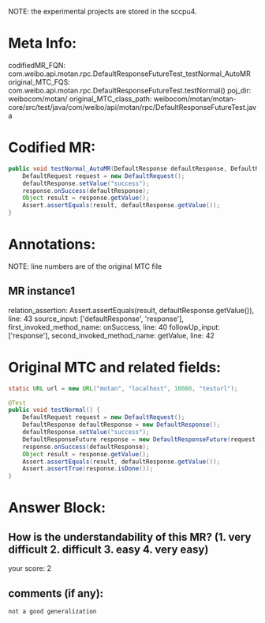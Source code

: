 NOTE: the experimental projects are stored in the sccpu4.

# Meta Info:
codifiedMR_FQN:
com.weibo.api.motan.rpc.DefaultResponseFutureTest_testNormal_AutoMR
original_MTC_FQS:
com.weibo.api.motan.rpc.DefaultResponseFutureTest.testNormal()
poj_dir:
weibocom/motan/
original_MTC_class_path:
weibocom/motan/motan-core/src/test/java/com/weibo/api/motan/rpc/DefaultResponseFutureTest.java

# Codified MR:
```java
public void testNormal_AutoMR(DefaultResponse defaultResponse, DefaultResponseFuture response) {
    DefaultRequest request = new DefaultRequest();
    defaultResponse.setValue("success");
    response.onSuccess(defaultResponse);
    Object result = response.getValue();
    Assert.assertEquals(result, defaultResponse.getValue());
}
```

# Annotations:
NOTE: line numbers are of the original MTC file
## MR instance1
relation_assertion: Assert.assertEquals(result, defaultResponse.getValue()), line: 43 
source_input: ['defaultResponse', 'response'], first_invoked_method_name: onSuccess, line: 40 
followUp_input: ['response'], second_invoked_method_name: getValue, line: 42 


# Original MTC and related fields:
```java
static URL url = new URL("motan", "localhost", 18080, "testurl");

@Test
public void testNormal() {
    DefaultRequest request = new DefaultRequest();
    DefaultResponse defaultResponse = new DefaultResponse();
    defaultResponse.setValue("success");
    DefaultResponseFuture response = new DefaultResponseFuture(request, 100, url);
    response.onSuccess(defaultResponse);
    Object result = response.getValue();
    Assert.assertEquals(result, defaultResponse.getValue());
    Assert.assertTrue(response.isDone());
}

```


# Answer Block: 
## How is the understandability of this MR? (1. very difficult 2. difficult 3. easy 4. very easy)
your score: 2
 
## comments (if any): 
```txt
not a good generalization
```